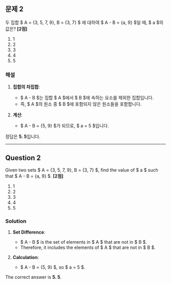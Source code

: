 ## 문제 2
두 집합 
$ A = \{3, 5, 7, 9\}, B = \{3, 7\} $
에 대하여 $ A - B = \{a, 9\} $일 때, $ a $의 값은? **[2점]**

1. 1  
2. 2  
3. 3  
4. 4  
5. 5  


### 해설
1. **집합의 차집합**:
   - $ A - B $는 집합 $ A $에서 $ B $에 속하는 요소를 제외한 집합입니다.
   - 즉, $ A $의 원소 중 $ B $에 포함되지 않은 원소들을 포함합니다.

2. **계산**:
   - $ A - B = \{5, 9\} $가 되므로, $ a = 5 $입니다.

정답은 **5. 5**입니다.

---

## Question 2
Given two sets 
$ A = \{3, 5, 7, 9\}, B = \{3, 7\} $,
find the value of $ a $ such that $ A - B = \{a, 9\} $. **[2점]**

1. 1  
2. 2  
3. 3  
4. 4  
5. 5  


### Solution
1. **Set Difference**:
   - $ A - B $ is the set of elements in $ A $ that are not in $ B $.
   - Therefore, it includes the elements of $ A $ that are not in $ B $.

2. **Calculation**:
   - $ A - B = \{5, 9\} $, so $ a = 5 $.

The correct answer is **5. 5**.

